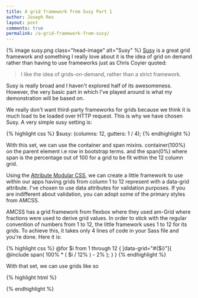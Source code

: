 ```yaml
---
title: A grid framework from Susy Part 1
author: Joseph Rex
layout: post
comments: true
permalink: /a-grid-framework-from-susy/
---
```

{% image susy.png class="head-image" alt="Susy" %}
[Susy][1] is a great grid framework and something I really love about it is the idea of grid on demand rather than having to use frameworks just as Chris Coyier quoted:
<!--more-->

> I like the idea of grids-on-demand, rather than a strict framework.

Susy is really broad and I haven't explored half of its awesomeness. However, the very basic part in which I've played around is what my demonstration will be based on.

We really don't want third-party frameworks for grids because we think it is much load to be loaded over HTTP request. This is why we have chosen Susy. A very simple susy setting is:

{% highlight css %}
$susy: (columns: 12, gutters: 1 / 4);
{% endhighlight %}

With this set, we can use the container and span mixins. container(100%) on the parent element i.e row in bootstrap terms. and the span(0%) where span is the percentage out of 100 for a grid to be fit within the 12 column grid.

Using the [Attribute Modular CSS][2], we can create a little framework to use within our apps having grids from column 1 to 12 represent with a data-grid attribute. I've chosen to use data attributes for validation purposes. If you are indifferent about validation, you can adopt some of the primary styles from AMCSS.

AMCSS has a grid framework from flexbox where they used am-Grid where fractions were used to derive grid values. In order to stick with the regular convention of numbers from 1 to 12, the little framework uses 1 to 12 for its grids. To achieve this, it takes only 4 lines of code in your Sass file and you're done. Here it is:

{% highlight css %}
@for $i from 1 through 12 {
    [data-grid="#{$i}"]{
        @include span( 100% * ( $i / 12% ) - 2% );
    }
}
{% endhighlight %}

With that set, we can use grids like so

{% highlight html %}
<div data-grid="12">
<div data-grid="6"><div data-grid="6">
<div data-grid="4"><div data-grid="4"><div data-grid="4">
{% endhighlight %}

[1]: http://susy.oddbird.net/
[2]: https://amcss.github.io/
